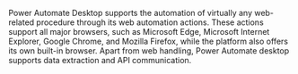 Power Automate Desktop supports the automation of virtually any web-related procedure through its web automation actions. These actions support all major browsers, such as Microsoft Edge, Microsoft Internet Explorer, Google Chrome, and Mozilla Firefox, while the platform also offers its own built-in browser. Apart from web handling, Power Automate desktop supports data extraction and API communication.
